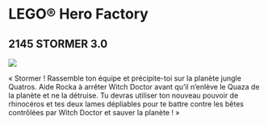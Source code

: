 # LEGO® Hero Factory

## 2145 STORMER 3.0

![](https://www.lego.com/cdn/product-assets/product.img.pri/2145_prod.jpg)

« Stormer ! Rassemble ton équipe et précipite-toi sur la planète jungle Quatros. Aide Rocka à arrêter Witch Doctor avant qu’il n’enlève le Quaza de la planète et ne la détruise. Tu devras utiliser ton nouveau pouvoir de rhinocéros et tes deux lames dépliables pour te battre contre les bêtes contrôlées par Witch Doctor et sauver la planète ! »